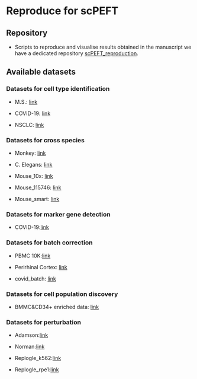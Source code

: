 # Reproduce for scPEFT

## Repository 

- Scripts to reproduce and visualise results obtained in the manuscript we have a dedicated
  repository [scPEFT_reproduction](https://github.com/BeacherKim/scPEFT_reproduction).

## Available datasets

### Datasets for cell type identification
- M.S.: [link](https://mailmissouri-my.sharepoint.com/:f:/r/personal/hefe_umsystem_edu/Documents/scPEFT_datasets/celltype_identification/ms?csf=1&web=1&e=udxeon)

- COVID-19: [link](https://mailmissouri-my.sharepoint.com/:f:/r/personal/hefe_umsystem_edu/Documents/scPEFT_datasets/celltype_identification/COVID-19?csf=1&web=1&e=WkrpQk)

- NSCLC: [link](https://mailmissouri-my.sharepoint.com/:f:/r/personal/hefe_umsystem_edu/Documents/scPEFT_datasets/celltype_identification/NSCLC?csf=1&web=1&e=yYgJkq)

### Datasets for cross species
- Monkey: [link](https://mailmissouri-my.sharepoint.com/:f:/r/personal/hefe_umsystem_edu/Documents/scPEFT_datasets/cross_species/MergedMonkey?csf=1&web=1&e=KcPkjK)

- C. Elegans: [link](https://mailmissouri-my.sharepoint.com/:f:/r/personal/hefe_umsystem_edu/Documents/scPEFT_datasets/cross_species/elegans?csf=1&web=1&e=GDmxFX)

- Mouse_10x: [link](https://mailmissouri-my.sharepoint.com/:f:/r/personal/hefe_umsystem_edu/Documents/scPEFT_datasets/cross_species/mouse_10x?csf=1&web=1&e=nz2NFP)

- Mouse_115746: [link](https://mailmissouri-my.sharepoint.com/:f:/r/personal/hefe_umsystem_edu/Documents/scPEFT_datasets/cross_species/mouse_115746?csf=1&web=1&e=T7hqEE)

- Mouse_smart: [link](https://mailmissouri-my.sharepoint.com/:f:/r/personal/hefe_umsystem_edu/Documents/scPEFT_datasets/cross_species/mouse_smart?csf=1&web=1&e=V4UERl)

### Datasets for marker gene detection
- COVID-19:[link](https://mailmissouri-my.sharepoint.com/:u:/r/personal/hefe_umsystem_edu/Documents/scPEFT_datasets/marker_gene_detection/COVID-19_test0.h5ad?csf=1&web=1&e=vWYHSb)

### Datasets for batch correction
- PBMC 10K:[link](https://mailmissouri-my.sharepoint.com/:u:/r/personal/hefe_umsystem_edu/Documents/scPEFT_datasets/batch_correction/PBMC_10K.h5ad?csf=1&web=1&e=MuONRg)

- Perirhinal Cortex: [link](https://mailmissouri-my.sharepoint.com/:u:/r/personal/hefe_umsystem_edu/Documents/scPEFT_datasets/batch_correction/Perirhinal%20Cortex.h5ad?csf=1&web=1&e=zVCyWk)

- covid_batch: [link](https://mailmissouri-my.sharepoint.com/:u:/r/personal/hefe_umsystem_edu/Documents/scPEFT_datasets/batch_correction/covid_subsampled.h5ad?csf=1&web=1&e=W3ngyI)

### Datasets for cell population discovery
- BMMC&CD34+ enriched data: [link](https://mailmissouri-my.sharepoint.com/:u:/r/personal/hefe_umsystem_edu/Documents/scPEFT_datasets/cell_population_discovery/immune.h5ad?csf=1&web=1&e=yTgdxl)


### Datasets for perturbation
- Adamson:[link](https://mailmissouri-my.sharepoint.com/:f:/r/personal/hefe_umsystem_edu/Documents/scPEFT_datasets/perturbation/adamson?csf=1&web=1&e=NINPQG)

- Norman:[link](https://mailmissouri-my.sharepoint.com/:f:/r/personal/hefe_umsystem_edu/Documents/scPEFT_datasets/perturbation/norman?csf=1&web=1&e=1ZMm3y)

- Replogle_k562:[link](https://mailmissouri-my.sharepoint.com/:f:/r/personal/hefe_umsystem_edu/Documents/scPEFT_datasets/perturbation/replogle_k562_essential?csf=1&web=1&e=ntRgqu)

- Replogle_rpe1:[link](https://mailmissouri-my.sharepoint.com/:f:/r/personal/hefe_umsystem_edu/Documents/scPEFT_datasets/perturbation/replogle_rpe1_essential?csf=1&web=1&e=505eQr)
